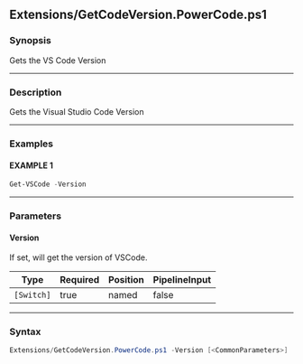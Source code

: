 
Extensions/GetCodeVersion.PowerCode.ps1
---------------------------------------




### Synopsis
Gets the VS Code Version



---


### Description

Gets the Visual Studio Code Version



---


### Examples
#### EXAMPLE 1
```PowerShell
Get-VSCode -Version
```



---


### Parameters
#### **Version**

If set, will get the version of VSCode.






|Type      |Required|Position|PipelineInput|
|----------|--------|--------|-------------|
|`[Switch]`|true    |named   |false        |





---


### Syntax
```PowerShell
Extensions/GetCodeVersion.PowerCode.ps1 -Version [<CommonParameters>]
```




